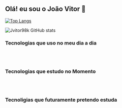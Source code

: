 ## Olá! eu sou o João Vitor 👋


[![Top Langs](https://github-readme-stats.vercel.app/api/top-langs/?username=Jvitor98k&hide_progress=true)](https://github.com/Jvitor98k/github-readme-stats)

[def]: https://github-readme-stats.vercel.app/api/top-langs/?username=jvitor98k&langs_count=8


![Jvitor98k GitHub stats](https://github-readme-stats.vercel.app/api?username=Jvitor98k&show_icons=true&theme=dark)

### Tecnologias que uso no meu dia a dia
<div style="display: inline_block">
<img align="center" alt="" src="https://img.shields.io/badge/HTML5-E34F26?style=for-the-badge&logo=html5&logoColor=white"/>
<img align="center" alt="" src="https://img.shields.io/badge/CSS3-1572B6?style=for-the-badge&logo=css3&logoColor=white"/>
<img align="center" alt="" src="https://img.shields.io/badge/JavaScript-F7DF1E?style=for-the-badge&logo=javascript&logoColor=black"/>
  
<br/>
<br/>  
  
### Tecnologias que estudo no Momento
<img align="center" alt="" src="https://img.shields.io/badge/JavaScript-F7DF1E?style=for-the-badge&logo=javascript&logoColor=black"/>
<img align="center" alt="" src="https://img.shields.io/badge/React-20232A?style=for-the-badge&logo=react&logoColor=61DAFB"/>
<img align="center" alt="" src="https://img.shields.io/badge/Node.js-43853D?style=for-the-badge&logo=node.js&logoColor=white"/>

<br/>
<br/>

###  Tecnoligias que futuramente pretendo estuda
<img align="center" alt="" src="https://img.shields.io/badge/Vue.js-35495E?style=for-the-badge&logo=vue.js&logoColor=4FC08D"/>
<img align="center" alt="" src="https://img.shields.io/badge/TypeScript-007ACC?style=for-the-badge&logo=typescript&logoColor=white"/>
 

